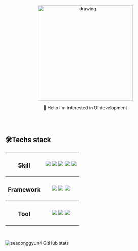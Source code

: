<div align="center"/>
<img src="https://user-images.githubusercontent.com/84368302/188074674-d8dcf03d-ddc5-411a-8f2c-cb9edaace66a.gif" alt="drawing" width="300"/> 
</div>

<p align="center"> 👋 Hello i'm interested in UI development</p>
<br>
<br>


<h2>🛠Techs stack </h2>
<table>
 <tr>
  <th>
    <h3>Skill</h3>
  <th/>
   <img src="https://img.shields.io/badge/JavaScript-F7DF1E?style=flat-square&logo=JavaScript&logoColor=white" ></a>
   <img src="https://img.shields.io/badge/Css-2480E6?style=flat-square&logo=CSS3&logoColor=white" ></a>
   <img src="https://img.shields.io/badge/Html-E34F26?style=flat-square&logo=HTML5&logoColor=white" ></a>
   <img src="https://img.shields.io/badge/sass-CC6699?style=flat-square&logo=sass&logoColor=white" ></a>
   <img src="https://img.shields.io/badge/TypeScript-0769AD?style=flat-square&logo=TypeScript&logoColor=white" ></a>
 </tr>
 <tr>
  <th>
    <h3>Framework</h3>
  <th/>
   <img src="https://img.shields.io/badge/Bootstrap-7952B3?style=flat-square&logo=Bootstrap&logoColor=white" ></a>
   <img src="https://img.shields.io/badge/jQuery-0769AD?style=flat-square&logo=jQuery&logoColor=white" ></a>
   <img src="https://img.shields.io/badge/Vue-4FC08D?style=flat-square&logo=Vue.js&logoColor=white" ></a>
 </tr>
 <tr>
<tr>
  <th>
    <h3>Tool</h3>
  <th/>
   <img src="https://img.shields.io/badge/Webpack-2480E6?style=flat-square&logo=Webpack&logoColor=white" ></a>
   <img src="https://img.shields.io/badge/Babel-F9DC3E?style=flat-square&logo=Babel&logoColor=white" ></a>
   <img src="https://img.shields.io/badge/Jest-C21325?style=flat-square&logo=Jest&logoColor=white" ></a>
 </tr>
 <tr>
<table/>
<br>

![seadonggyun4 GitHub stats](https://github-readme-stats.vercel.app/api?username=seadonggyun4&show_icons=true&theme=cobalt)  


